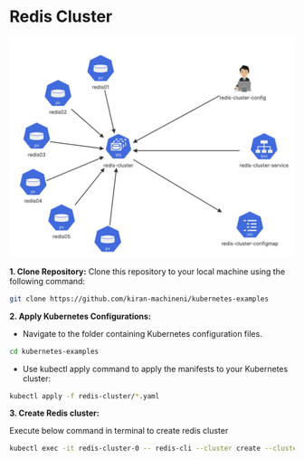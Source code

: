 # Redis Cluster

![redis-cluster-k8s-architecture](image.png)

**1. Clone Repository:** Clone this repository to your local machine using the
following command:

```bash
git clone https://github.com/kiran-machineni/kubernetes-examples
```

**2. Apply Kubernetes Configurations:**

- Navigate to the folder containing Kubernetes configuration files.

```bash
cd kubernetes-examples
```

- Use kubectl apply command to apply the manifests to your Kubernetes cluster:

```bash
kubectl apply -f redis-cluster/*.yaml
```

**3. Create Redis cluster:**

Execute below command in terminal to create redis cluster

```bash
kubectl exec -it redis-cluster-0 -- redis-cli --cluster create --cluster-replicas 1 $(kubectl get pods -l app=redis-cluster -o jsonpath='{range.items[*]}{.status.podIP}:6379 {end}')
```
